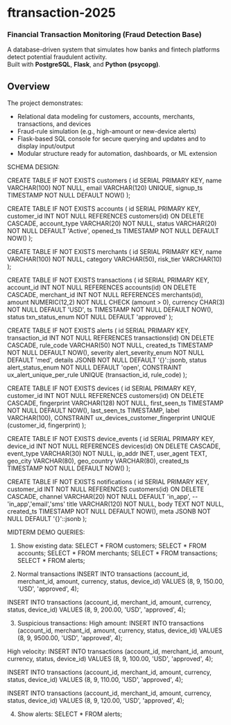 # ftransaction-2025  
### Financial Transaction Monitoring (Fraud Detection Base)

A database-driven system that simulates how banks and fintech platforms detect potential fraudulent activity.  
Built with **PostgreSQL**, **Flask**, and **Python (psycopg)**.

## Overview
The project demonstrates:
- Relational data modeling for customers, accounts, merchants, transactions, and devices  
- Fraud-rule simulation (e.g., high-amount or new-device alerts)  
- Flask-based SQL console for secure querying and updates and to display input/output  
- Modular structure ready for automation, dashboards, or ML extension

SCHEMA DESIGN:

CREATE TABLE IF NOT EXISTS customers (
  id SERIAL PRIMARY KEY,
  name VARCHAR(100) NOT NULL,
  email VARCHAR(120) UNIQUE,
  signup_ts TIMESTAMP NOT NULL DEFAULT NOW()
);

CREATE TABLE IF NOT EXISTS accounts (
  id SERIAL PRIMARY KEY,
  customer_id INT NOT NULL REFERENCES customers(id) ON DELETE CASCADE,
  account_type VARCHAR(20) NOT NULL,
  status VARCHAR(20) NOT NULL DEFAULT 'Active',
  opened_ts TIMESTAMP NOT NULL DEFAULT NOW()
);

CREATE TABLE IF NOT EXISTS merchants (
  id SERIAL PRIMARY KEY,
  name VARCHAR(100) NOT NULL,
  category VARCHAR(50),
  risk_tier VARCHAR(10)
);

CREATE TABLE IF NOT EXISTS transactions (
  id SERIAL PRIMARY KEY,
  account_id INT NOT NULL REFERENCES accounts(id) ON DELETE CASCADE,
  merchant_id INT NOT NULL REFERENCES merchants(id),
  amount NUMERIC(12,2) NOT NULL CHECK (amount > 0),
  currency CHAR(3) NOT NULL DEFAULT 'USD',
  ts TIMESTAMP NOT NULL DEFAULT NOW(),
  status txn_status_enum NOT NULL DEFAULT 'approved'
);

CREATE TABLE IF NOT EXISTS alerts (
  id SERIAL PRIMARY KEY,
  transaction_id INT NOT NULL REFERENCES transactions(id) ON DELETE CASCADE,
  rule_code VARCHAR(50) NOT NULL,
  created_ts TIMESTAMP NOT NULL DEFAULT NOW(),
  severity alert_severity_enum NOT NULL DEFAULT 'med',
  details JSONB NOT NULL DEFAULT '{}'::jsonb,
  status alert_status_enum NOT NULL DEFAULT 'open',
  CONSTRAINT ux_alert_unique_per_rule UNIQUE (transaction_id, rule_code)
);

CREATE TABLE IF NOT EXISTS devices (
  id SERIAL PRIMARY KEY,
  customer_id INT NOT NULL REFERENCES customers(id) ON DELETE CASCADE,
  fingerprint VARCHAR(128) NOT NULL,
  first_seen_ts TIMESTAMP NOT NULL DEFAULT NOW(),
  last_seen_ts TIMESTAMP,
  label VARCHAR(100),
  CONSTRAINT ux_devices_customer_fingerprint UNIQUE (customer_id, fingerprint)
);

CREATE TABLE IF NOT EXISTS device_events (
  id SERIAL PRIMARY KEY,
  device_id INT NOT NULL REFERENCES devices(id) ON DELETE CASCADE,
  event_type VARCHAR(30) NOT NULL,
  ip_addr INET,
  user_agent TEXT,
  geo_city VARCHAR(80),
  geo_country VARCHAR(80),
  created_ts TIMESTAMP NOT NULL DEFAULT NOW()
);

CREATE TABLE IF NOT EXISTS notifications (
  id SERIAL PRIMARY KEY,
  customer_id INT NOT NULL REFERENCES customers(id) ON DELETE CASCADE,
  channel VARCHAR(20) NOT NULL DEFAULT 'in_app',   -- 'in_app','email','sms'
  title VARCHAR(120) NOT NULL,
  body TEXT NOT NULL,
  created_ts TIMESTAMP NOT NULL DEFAULT NOW(),
  meta JSONB NOT NULL DEFAULT '{}'::jsonb
);



MIDTERM DEMO QUERIES:

1. Show existing data:
SELECT * FROM customers;
SELECT * FROM accounts;
SELECT * FROM merchants;
SELECT * FROM transactions;
SELECT * FROM alerts;

3. Normal transactions 
INSERT INTO transactions (account_id, merchant_id, amount, currency, status, device_id)
VALUES (8, 9, 150.00, 'USD', 'approved', 4);

INSERT INTO transactions (account_id, merchant_id, amount, currency, status, device_id)
VALUES (8, 9, 200.00, 'USD', 'approved', 4);

3. Suspicious transactions:
High amount:
INSERT INTO transactions (account_id, merchant_id, amount, currency, status, device_id)
VALUES (8, 9, 9500.00, 'USD', 'approved', 4);

High velocity:
INSERT INTO transactions (account_id, merchant_id, amount, currency, status, device_id)
VALUES (8, 9, 100.00, 'USD', 'approved', 4);

INSERT INTO transactions (account_id, merchant_id, amount, currency, status, device_id)
VALUES (8, 9, 110.00, 'USD', 'approved', 4);

INSERT INTO transactions (account_id, merchant_id, amount, currency, status, device_id)
VALUES (8, 9, 120.00, 'USD', 'approved', 4);

4. Show alerts:
SELECT * FROM alerts;
